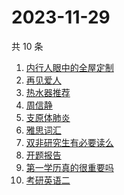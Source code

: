 # 2023-11-29

共 10 条

<!-- BEGIN ZHIHUSEARCH -->
<!-- 最后更新时间 Wed Nov 29 2023 07:11:52 GMT+0800 (China Standard Time) -->
1. [内行人眼中的全屋定制](https://www.zhihu.com/search?q=内行人眼中的全屋定制)
1. [再见爱人](https://www.zhihu.com/search?q=再见爱人)
1. [热水器推荐](https://www.zhihu.com/search?q=热水器推荐)
1. [周信静](https://www.zhihu.com/search?q=周信静)
1. [支原体肺炎](https://www.zhihu.com/search?q=支原体肺炎)
1. [雅思词汇](https://www.zhihu.com/search?q=雅思词汇)
1. [双非研究生有必要读么](https://www.zhihu.com/search?q=双非研究生有必要读么)
1. [开题报告](https://www.zhihu.com/search?q=开题报告)
1. [第一学历真的很重要吗](https://www.zhihu.com/search?q=第一学历真的很重要吗)
1. [考研英语二](https://www.zhihu.com/search?q=考研英语二)
<!-- END ZHIHUSEARCH -->
